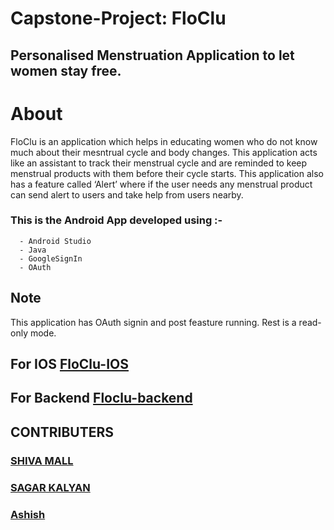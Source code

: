 # Capstone-Project: FloClu
## Personalised Menstruation Application to let women stay free.

# About
FloClu is an application which helps in educating women who do not know
much about their mesntrual cycle and body changes. This application acts
like an assistant to track their menstrual cycle and are reminded to keep
menstrual products with them before their cycle starts. This application
also has a feature called ‘Alert’ where if the user needs any menstrual
product can send alert to users and take help from users nearby. 

###  This is the Android App developed using :-
      - Android Studio
      - Java
      - GoogleSignIn
      - OAuth
      
## Note
   This application has OAuth signin and  post feasture running. Rest is a read-only mode.
   
## For IOS [FloClu-IOS](https://github.com/AshishProjects/FloClu-IOS)
## For Backend [Floclu-backend](https://github.com/AshishProjects/FloClu-Backend)
   
   
   
## CONTRIBUTERS
### [SHIVA MALL](https://github.com/Shivamall)
### [SAGAR KALYAN](https://github.com/sagarkalyan)
### [Ashish](https://github.com/AshishProjects)

